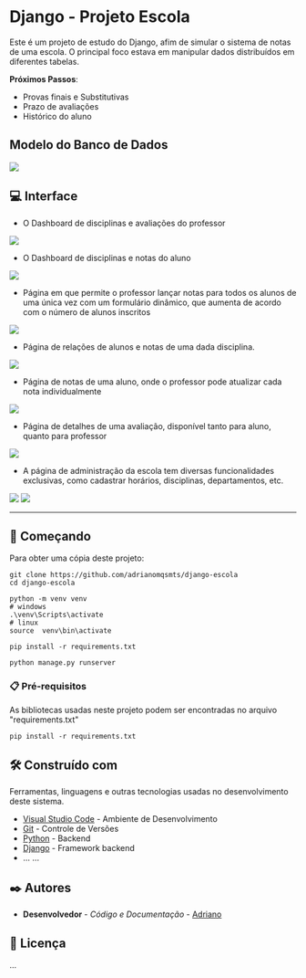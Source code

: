 # Django - Projeto Escola

Este é um projeto de estudo do Django, afim de simular o sistema de notas de uma escola. O principal foco estava em manipular dados distribuídos em diferentes tabelas.


**Próximos Passos**:
- Provas finais e Substitutivas
- Prazo de avaliações
- Histórico do aluno

## Modelo do Banco de Dados

![](school_model2.png)


## 💻 Interface 

- O Dashboard de disciplinas e avaliações do professor

![](readme/professordashboard.png)

- O Dashboard de disciplinas e notas do aluno

![](readme/aluno-notas.png)

- Página em que permite o professor lançar notas para todos os alunos de uma única vez com um formulário dinâmico, que aumenta de acordo com o número de alunos inscritos


![](readme/lancar-notas.png)

- Página de relações de alunos e notas de uma dada disciplina.

![](readme/notas.png)

- Página de notas de uma aluno, onde o professor pode atualizar cada nota individualmente

![](readme/ver-notas.png)
 

 - Página de detalhes de uma avaliação, disponível tanto para aluno, quanto para professor

![](readme/avaliacao.png)


- A página de administração da escola tem diversas funcionalidades exclusivas, como cadastrar horários, disciplinas, departamentos, etc. 

![](readme/admin.png)
![](readme/admin02.png)

********************************************


## 🚀 Começando

Para obter uma cópia deste projeto:

```shell
git clone https://github.com/adrianomqsmts/django-escola
cd django-escola

python -m venv venv
# windows
.\venv\Scripts\activate
# linux
source  venv\bin\activate

pip install -r requirements.txt

python manage.py runserver
```

### 📋 Pré-requisitos

As bibliotecas usadas neste projeto podem ser encontradas no arquivo "requirements.txt"

```shell
pip install -r requirements.txt 
```

## 🛠️ Construído com

Ferramentas, linguagens e outras tecnologias usadas no desenvolvimento deste sistema.

* [Visual Studio Code](https://code.visualstudio.com/docs) - Ambiente de Desenvolvimento
* [Git](https://git-scm.com/) - Controle de Versões
* [Python](https://docs.python.org/3/) - Backend
* [Django](https://docs.djangoproject.com/en/4.0/) - Framework backend
* ...
... 

## ✒️ Autores

* **Desenvolvedor** - *Código e Documentação* - [Adriano](https://github.com/adrianomqsmts)

## 📄 Licença

...

